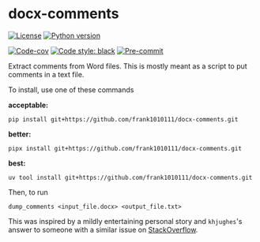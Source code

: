 # docx-comments

[![License][license-badge]][license-link]
[![Python version][python-badge]][python-link]

[![Code-cov][codecov-badge]][codecov-link]
[![Code style: black][black-badge]][black-link]
[![Pre-commit][pre-commit-badge]][pre-commit-link]

Extract comments from Word files. This is mostly meant as a script to put
comments in a text file.

To install, use one of these commands

**acceptable:**

```
pip install git+https://github.com/frank1010111/docx-comments.git
```

**better:**

```
pipx install git+https://github.com/frank1010111/docx-comments.git
```

**best:**

```
uv tool install git+https://github.com/frank1010111/docx-comments.git
```

Then, to run

```
dump_comments <input_file.docx> <output_file.txt>
```

This was inspired by a mildly entertaining personal story and `khjughes`'s
answer to someone with a similar issue on
[StackOverflow](https://stackoverflow.com/questions/47390928/extract-docx-comments).

<!-- prettier-ignore-start -->
[black-badge]:              https://img.shields.io/badge/code%20style-black-000000.svg
[black-link]:               https://github.com/psf/black
[license-badge]:            https://img.shields.io/badge/License-BSD_3--Clause-orange.svg
[license-link]:             https://opensource.org/licenses/BSD-3-Clause
[codecov-badge]:            https://codecov.io/gh/frank1010111/docx-comments/branch/main/graph/badge.svg?token=ZWEQSAXJIH
[codecov-link]:             https://codecov.io/gh/frank1010111/docx-comments
[pre-commit-badge]:         https://img.shields.io/badge/pre--commit-enabled-brightgreen?logo=pre-commit&logoColor=white
[pre-commit-link]:          https://github.com/pre-commit/pre-commit
[python-badge]:             https://img.shields.io/badge/Python-3.9_--_3.13-blue
[python-link]:              https://www.python.org/downloads/
<!-- prettier-ignore-end -->
